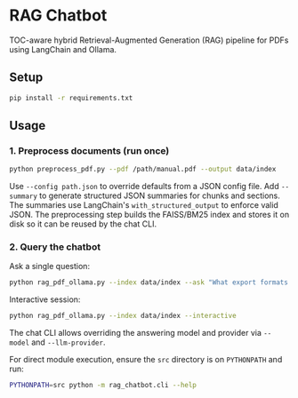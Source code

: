 # RAG Chatbot

TOC-aware hybrid Retrieval-Augmented Generation (RAG) pipeline for PDFs using LangChain and Ollama.

## Setup

```bash
pip install -r requirements.txt
```

## Usage

### 1. Preprocess documents (run once)

```bash
python preprocess_pdf.py --pdf /path/manual.pdf --output data/index
```

Use `--config path.json` to override defaults from a JSON config file. Add
`--summary` to generate structured JSON summaries for chunks and sections. The
summaries use LangChain's `with_structured_output` to enforce valid JSON. The
preprocessing step builds the FAISS/BM25 index and stores it on disk so it can
be reused by the chat CLI.

### 2. Query the chatbot

Ask a single question:

```bash
python rag_pdf_ollama.py --index data/index --ask "What export formats are supported?"
```

Interactive session:

```bash
python rag_pdf_ollama.py --index data/index --interactive
```

The chat CLI allows overriding the answering model and provider via
`--model` and `--llm-provider`.

For direct module execution, ensure the `src` directory is on `PYTHONPATH` and run:

```bash
PYTHONPATH=src python -m rag_chatbot.cli --help
```
